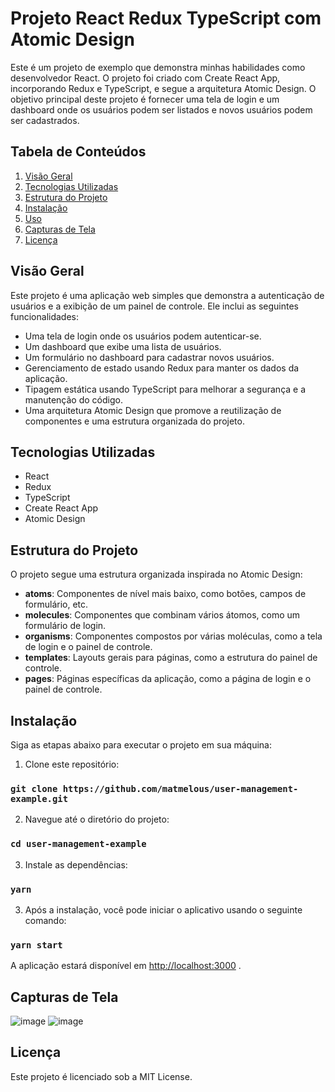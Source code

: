 # Projeto React Redux TypeScript com Atomic Design

Este é um projeto de exemplo que demonstra minhas habilidades como desenvolvedor React. O projeto foi criado com Create React App, incorporando Redux e TypeScript, e segue a arquitetura Atomic Design. O objetivo principal deste projeto é fornecer uma tela de login e um dashboard onde os usuários podem ser listados e novos usuários podem ser cadastrados.

## Tabela de Conteúdos

1. [Visão Geral](#visão-geral)
2. [Tecnologias Utilizadas](#tecnologias-utilizadas)
3. [Estrutura do Projeto](#estrutura-do-projeto)
4. [Instalação](#instalação)
5. [Uso](#uso)
6. [Capturas de Tela](#capturas-de-tela)
7. [Licença](#licença)

## Visão Geral

Este projeto é uma aplicação web simples que demonstra a autenticação de usuários e a exibição de um painel de controle. Ele inclui as seguintes funcionalidades:

- Uma tela de login onde os usuários podem autenticar-se.
- Um dashboard que exibe uma lista de usuários.
- Um formulário no dashboard para cadastrar novos usuários.
- Gerenciamento de estado usando Redux para manter os dados da aplicação.
- Tipagem estática usando TypeScript para melhorar a segurança e a manutenção do código.
- Uma arquitetura Atomic Design que promove a reutilização de componentes e uma estrutura organizada do projeto.

## Tecnologias Utilizadas

- React
- Redux
- TypeScript
- Create React App
- Atomic Design

## Estrutura do Projeto

O projeto segue uma estrutura organizada inspirada no Atomic Design:

- **atoms**: Componentes de nível mais baixo, como botões, campos de formulário, etc.
- **molecules**: Componentes que combinam vários átomos, como um formulário de login.
- **organisms**: Componentes compostos por várias moléculas, como a tela de login e o painel de controle.
- **templates**: Layouts gerais para páginas, como a estrutura do painel de controle.
- **pages**: Páginas específicas da aplicação, como a página de login e o painel de controle.

## Instalação

Siga as etapas abaixo para executar o projeto em sua máquina:

1. Clone este repositório:


### `git clone https://github.com/matmelous/user-management-example.git`

2. Navegue até o diretório do projeto:
### `cd user-management-example`

3. Instale as dependências:

### `yarn`

3. Após a instalação, você pode iniciar o aplicativo usando o seguinte comando:

### `yarn start`

A aplicação estará disponível em [http://localhost:3000](http://localhost:3000) .

## Capturas de Tela

![image](https://github.com/matmelous/user-management-example/assets/51704551/26fcc9fc-926c-4fec-9d84-1550242ddc83)
![image](https://github.com/matmelous/user-management-example/assets/51704551/82b3086f-2a95-4b83-83ae-138fa7aec29f)


## Licença
Este projeto é licenciado sob a MIT License.

